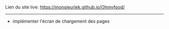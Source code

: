 Lien du site live: https://monsieurlek.github.io/Ohmyfood/


--------------------
- implémenter l'écran de chargement des pages